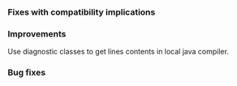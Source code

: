 
  [@fkorotkov]: http://github.com/fkorotkov
  [#2108]: https://github.com/sbt/sbt/pull/2108

### Fixes with compatibility implications

### Improvements

Use diagnostic classes to get lines contents in local java compiler.

### Bug fixes
